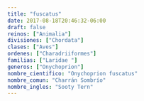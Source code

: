 ```yaml
---
title: "fuscatus"
date: 2017-08-18T20:46:32-06:00
draft: false
reinos: ["Animalia"]
divisiones: ["Chordata"]
clases: ["Aves"]
ordenes: ["Charadriiformes"]
familias: ["Laridae "]
generos: ["Onychoprion"]
nombre_cientifico: "Onychoprion fuscatus"
nombre_comun: "Charrán Sombrío"
nombre_ingles: "Sooty Tern"
---
```

